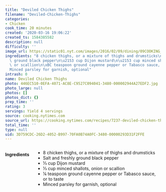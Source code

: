 ```yaml
---
title: "Deviled Chicken Thighs"
filename: "Deviled-Chicken-Thighs"
categories:
- Chicken
cook_time: 20 minutes
created: '2020-03-16 19:06:22'
created_ts: 1584385582
description: null
difficulty: ''
image_url: https://static01.nyt.com/images/2016/02/09/dining/09COOKING_BAKEDCHICKEN2/09COOKING_BAKEDCHICKEN2-articleLarge-v2.jpg
ingredients: "8 chicken thighs, or a mixture of thighs and drumsticks\nSalt and freshly\
  \ ground black pepper\n\u2153 cup Dijon mustard\n\u2153 cup minced shallots, onion\
  \ or scallion\n\xBC teaspoon ground cayenne pepper or Tabasco sauce, or to taste\n\
  Minced parsley for garnish, optional"
intrash: 0
name: Deviled Chicken Thighs
photo: 446EC510-0EFA-4071-AC8E-C9527C094041-3480-000002944A27EDF2.jpg
photo_large: null
photos: []
photos_dict: {}
prep_time: ''
rating: 3
servings: Yield 4 servings
source: cooking.nytimes.com
source_url: https://cooking.nytimes.com/recipes/7237-deviled-chicken-thighs?action=click&module=Global%20Search%20Recipe%20Card&pgType=search&rank=1
total_time: ''
type: null
uid: 3D759CDC-26D2-4052-B997-70FA0B74A0FC-3480-00000293D31F2FFE
---
```

<div class="large-8 medium-7 columns" id="writeup">	</div><!-- #writeup -->
</div><!-- #row-one -->
<div class="row" id="row-two">	<div class="medium-4 small-5 columns"><h4 id="ingredients">Ingredients</h4><div class="box box-ingredients content"><ul>
<li>8 chicken thighs, or a mixture of thighs and drumsticks</li>
<li>Salt and freshly ground black pepper</li>
<li>⅓ cup Dijon mustard</li>
<li>⅓ cup minced shallots, onion or scallion</li>
<li>¼ teaspoon ground cayenne pepper or Tabasco sauce, or to taste</li>
<li>Minced parsley for garnish, optional</li>
</ul>
</div>	</div>	<div class="medium-6 small-7 columns">	</div>